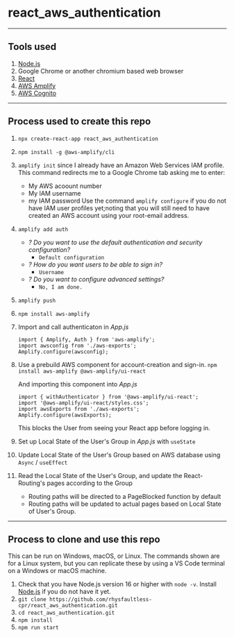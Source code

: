 # react_aws_authentication

---

## Tools used

1.  [Node.js](https://nodejs.org)
2.  Google Chrome or another chromium based web browser
2.  [React](https://reactjs.org/)
3.  [AWS Amplify](https://aws.amazon.com/amplify/)
4.  [AWS Cognito](https://aws.amazon.com/cognito/)

---

## Process used to create this repo

1.  `npx create-react-app react_aws_authentication`
2.  `npm install -g @aws-amplify/cli`
3.  `amplify init` since I already have an Amazon Web Services IAM profile.
    This command redirects me to a Google Chrome tab asking me to enter:
    - My AWS acoount number
    - My IAM username
    - my IAM password
    Use the command `amplify configure` if you do not have IAM user profiles yet;noting that you will still need to have created an AWS account using your root-email address.
4.  `amplify add auth`
    - _? Do you want to use the default authentication and security configuration?_
      - `Default configuration`
    - _? How do you want users to be able to sign in?_
      - `Username`
    - _? Do you want to configure advanced settings?_
        - `No, I am done.`
5.  `amplify push`
6.  `npm install aws-amplify`
7.  Import and call authenticaton in _App.js_
    ```
    import { Amplify, Auth } from 'aws-amplify';
    import awsconfig from './aws-exports';
    Amplify.configure(awsconfig);
    ```
8.  Use a prebuild AWS component for account-creation and sign-in.
    `npm install aws-amplify @aws-amplify/ui-react`
    
    And importing this component into _App.js_
    ```
    import { withAuthenticator } from '@aws-amplify/ui-react';
    import '@aws-amplify/ui-react/styles.css';
    import awsExports from './aws-exports';
    Amplify.configure(awsExports);
    ```

    This blocks the User from seeing your React app before logging in.
9.  Set up Local State of the User's Group in _App.js_ with `useState`
10. Update Local State of the User's Group based on AWS database using `Async` / `useEffect`
11. Read  the Local State of the User's Group, and update the React-Routing's pages according to the Group
    - Routing paths will be directed to a PageBlocked function by default
    - Routing paths will be updated to actual pages based on Local State of User's Group.


---

## Process to clone and use this repo

This can be run on Windows, macOS, or Linux.
The commands shown are for a Linux system, but you can replicate these by using a VS Code terminal on a Windows or macOS machine.

1.  Check that you have Node.js version 16 or higher with `node -v`.
    Install [Node.js](https://nodejs.org/) if you do not have it yet.
1.  `git clone https://github.com/rhysfaultless-cpr/react_aws_authentication.git`
2.  `cd react_aws_authentication.git`
3.  `npm install`
4.  `npm run start`

